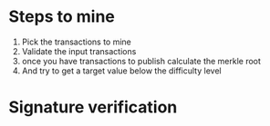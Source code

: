 # Steps to mine

1. Pick the transactions to mine
2. Validate the input transactions
3. once you have transactions to publish calculate the merkle root
4. And try to get a target value below the difficulty level

# Signature verification

